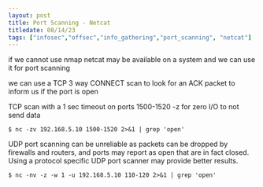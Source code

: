```yaml
---
layout: post
title: Port Scanning - Netcat
titledate: 08/14/23
tags: ["infosec","offsec","info_gathering","port_scanning", "netcat"]
---
```


if we cannot use nmap netcat may be available on a system and we can use it for port scanning

we can use a TCP 3 way CONNECT scan to look for an ACK packet to inform us if the port is open

TCP scan with a 1 sec timeout on ports 1500-1520 -z for zero I/O to not send data

`$ nc -zv 192.168.5.10 1500-1520 2>&1 | grep 'open'`

UDP port scanning can be unreliable as packets can be dropped by firewalls and routers, and ports may report as open that are in fact closed. Using a protocol specific UDP port scanner may provide better results.

    $ nc -nv -z -w 1 -u 192.168.5.10 110-120 2>&1 | grep 'open'